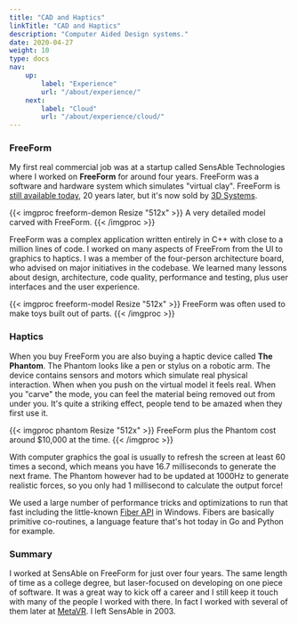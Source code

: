 ```yaml
---
title: "CAD and Haptics"
linkTitle: "CAD and Haptics"
description: "Computer Aided Design systems."
date: 2020-04-27
weight: 10
type: docs
nav:
    up:
        label: "Experience"
        url: "/about/experience/"
    next:
        label: "Cloud"
        url: "/about/experience/cloud/"
---
```


### FreeForm

My first real commercial job was at a startup called SensAble Technologies
where I worked on **FreeForm** for around four years. FreeForm was a
software and hardware system which simulates "virtual clay". FreeForm is
[still available
today](https://www.3dsystems.com/software/geomagic-freeform), 20 years
later, but it's now sold by [3D Systems](https://www.3dsystems.com/).

{{< imgproc freeform-demon Resize "512x" >}}
A very detailed model carved with FreeForm.
{{< /imgproc >}}

FreeForm was a complex application written entirely in C++ with close to a
million lines of code. I worked on many aspects of FreeFrom from the UI to
graphics to haptics. I was a member of the four-person architecture board,
who advised on major initiatives in the codebase. We learned many lessons
about design, architecture, code quality, performance and testing, plus
user interfaces and the user experience.

{{< imgproc freeform-model Resize "512x" >}}
FreeForm was often used to make toys built out of parts.
{{< /imgproc >}}

### Haptics

When you buy FreeForm you are also buying a haptic device called **The
Phantom**. The Phantom looks like a pen or stylus on a robotic arm. The
device contains sensors and motors which simulate real physical
interaction. When when you push on the virtual model it feels real. When
you "carve" the mode, you can feel the material being removed out from
under you. It's quite a striking effect, people tend to be amazed when
they first use it.

{{< imgproc phantom Resize "512x" >}}
FreeForm plus the Phantom cost around $10,000 at the time.
{{< /imgproc >}}

With computer graphics the goal is usually to refresh the screen at least
60 times a second, which means you have 16.7 milliseconds to generate the
next frame. The Phantom however had to be updated at 1000Hz to generate
realistic forces, so you only had 1 millisecond to calculate the output
force!

We used a large number of performance tricks and optimizations to
run that fast including the little-known [Fiber
API](https://nullprogram.com/blog/2019/03/28/) in Windows. Fibers are
basically primitive co-routines, a language feature that's hot today in Go
and Python for example.

### Summary

I worked at SensAble on FreeForm for just over four years. The same length
of time as a college degree, but laser-focused on developing on one piece
of software. It was a great way to kick off a career and I still keep it
touch with many of the people I worked with there. In fact I worked with
several of them later at
[MetaVR](https://tobeva.com/about/experience/simulations/). I left SensAble
in
2003.